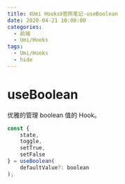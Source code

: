 ```yaml
---
title: 《Umi Hooks》官网笔记-useBoolean
date: 2020-04-21 10:00:00
categories:
  - 前端
  - Umi/Hooks
tags:
  - Umi/Hooks
  - hide
---
```

# useBoolean

优雅的管理 boolean 值的 Hook。

```js
const {
    state,
    toggle,
    setTrue,
    setFalse
} = useBoolean(
	defaultValue?: boolean
);
```

